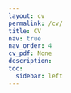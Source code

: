 ```yaml
---
layout: cv
permalink: /cv/
title: CV
nav: true
nav_order: 4
cv_pdf: None
description: 
toc:
  sidebar: left
---
```

